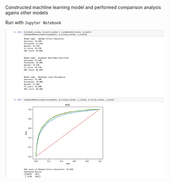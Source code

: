 Constructed machline learning model and performed comparison analysis agains other models

Run with `Jupyter Notebook`

![screencap](project_screencap.png)

